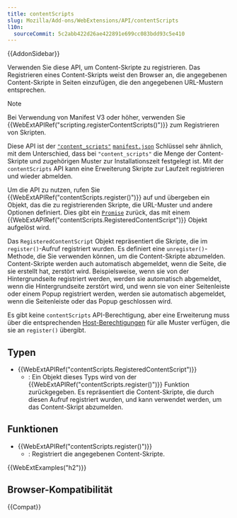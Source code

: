 ```yaml
---
title: contentScripts
slug: Mozilla/Add-ons/WebExtensions/API/contentScripts
l10n:
  sourceCommit: 5c2abb422d26ae422891e699cc083bdd93c5e410
---
```


{{AddonSidebar}}

Verwenden Sie diese API, um Content-Skripte zu registrieren. Das Registrieren eines Content-Skripts weist den Browser an, die angegebenen Content-Skripte in Seiten einzufügen, die den angegebenen URL-Mustern entsprechen.

> [!NOTE]
> Bei Verwendung von Manifest V3 oder höher, verwenden Sie {{WebExtAPIRef("scripting.registerContentScripts()")}} zum Registrieren von Skripten.

Diese API ist der [`"content_scripts"`](/de/docs/Mozilla/Add-ons/WebExtensions/manifest.json/content_scripts) [`manifest.json`](/de/docs/Mozilla/Add-ons/WebExtensions/manifest.json) Schlüssel sehr ähnlich, mit dem Unterschied, dass bei `"content_scripts"` die Menge der Content-Skripte und zugehörigen Muster zur Installationszeit festgelegt ist. Mit der `contentScripts` API kann eine Erweiterung Skripte zur Laufzeit registrieren und wieder abmelden.

Um die API zu nutzen, rufen Sie {{WebExtAPIRef("contentScripts.register()")}} auf und übergeben ein Objekt, das die zu registrierenden Skripte, die URL-Muster und andere Optionen definiert. Dies gibt ein [`Promise`](/de/docs/Web/JavaScript/Reference/Global_Objects/Promise) zurück, das mit einem {{WebExtAPIRef("contentScripts.RegisteredContentScript")}} Objekt aufgelöst wird.

Das `RegisteredContentScript` Objekt repräsentiert die Skripte, die im `register()`-Aufruf registriert wurden. Es definiert eine `unregister()`-Methode, die Sie verwenden können, um die Content-Skripte abzumelden. Content-Skripte werden auch automatisch abgemeldet, wenn die Seite, die sie erstellt hat, zerstört wird. Beispielsweise, wenn sie von der Hintergrundseite registriert werden, werden sie automatisch abgemeldet, wenn die Hintergrundseite zerstört wird, und wenn sie von einer Seitenleiste oder einem Popup registriert werden, werden sie automatisch abgemeldet, wenn die Seitenleiste oder das Popup geschlossen wird.

Es gibt keine `contentScripts` API-Berechtigung, aber eine Erweiterung muss über die entsprechenden [Host-Berechtigungen](/de/docs/Mozilla/Add-ons/WebExtensions/manifest.json/permissions#host_permissions) für alle Muster verfügen, die sie an `register()` übergibt.

## Typen

- {{WebExtAPIRef("contentScripts.RegisteredContentScript")}}
  - : Ein Objekt dieses Typs wird von der {{WebExtAPIRef("contentScripts.register()")}} Funktion zurückgegeben. Es repräsentiert die Content-Skripte, die durch diesen Aufruf registriert wurden, und kann verwendet werden, um das Content-Skript abzumelden.

## Funktionen

- {{WebExtAPIRef("contentScripts.register()")}}
  - : Registriert die angegebenen Content-Skripte.

{{WebExtExamples("h2")}}

## Browser-Kompatibilität

{{Compat}}
